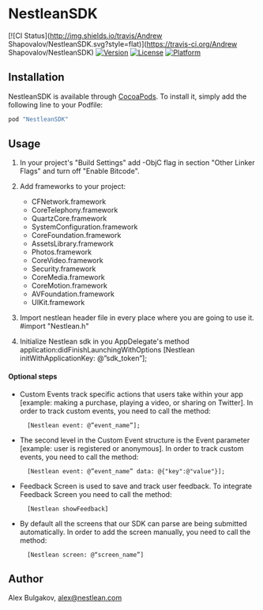# NestleanSDK

[![CI Status](http://img.shields.io/travis/Andrew Shapovalov/NestleanSDK.svg?style=flat)](https://travis-ci.org/Andrew Shapovalov/NestleanSDK)
[![Version](https://img.shields.io/cocoapods/v/NestleanSDK.svg?style=flat)](http://cocoapods.org/pods/NestleanSDK)
[![License](https://img.shields.io/cocoapods/l/NestleanSDK.svg?style=flat)](http://cocoapods.org/pods/NestleanSDK)
[![Platform](https://img.shields.io/cocoapods/p/NestleanSDK.svg?style=flat)](http://cocoapods.org/pods/NestleanSDK)

## Installation

NestleanSDK is available through [CocoaPods](http://cocoapods.org). To install
it, simply add the following line to your Podfile:

```ruby
pod "NestleanSDK"
```


## Usage
1. In your project's "Build Settings" add -ObjC flag in section "Other Linker Flags" and turn off "Enable Bitcode".

2. Add frameworks to your project:
	- CFNetwork.framework
	- CoreTelephony.framework
	- QuartzCore.framework
	- SystemConfiguration.framework
	- CoreFoundation.framework
	- AssetsLibrary.framework
	- Photos.framework
	- CoreVideo.framework
	- Security.framework
	- CoreMedia.framework
	- CoreMotion.framework
	- AVFoundation.framework
	- UIKit.framework

3. Import nestlean header file in every place where you are going to use it.
		#import "Nestlean.h"

4. Initialize Nestlean sdk in you AppDelegate's method application:didFinishLaunchingWithOptions
		[Nestlean initWithApplicationKey: @”sdk_token”];


#### Optional steps
- Custom Events track specific actions that users take within your app [example: making a purchase, playing a video, or sharing on Twitter]. In order to track custom events, you need to call the method:

		[Nestlean event: @”event_name”];

- The second level in the Custom Event structure is the Event parameter [example: user is registered or anonymous]. In order to track custom events, you need to call the method:

		[Nestlean event: @”event_name” data: @{"key":@"value"}];

- Feedback Screen is used to save and track user feedback. To integrate Feedback Screen you need to call the method:

		[Nestlean showFeedback]

- By default all the screens that our SDK can parse are being submitted automatically. In order to add the screen manually, you need to call the method:

		[Nestlean screen: @“screen_name”]

## Author

Alex Bulgakov, alex@nestlean.com
